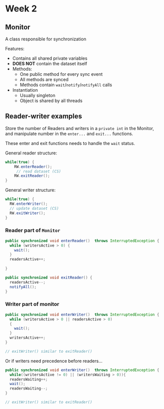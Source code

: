 # Week 2

## Monitor

A class responsible for synchronization

Features:
* Contains all shared private variables
* **DOES NOT** contain the dataset itself
* Methods:
  * One public method for every sync event
  * All methods are synced
  * Methods contain `wait`/`notify`/`notifyAll` calls
* Instantiation
  * Usually singleton
  * Object is shared by all threads

## Reader-writer examples

Store the number of Readers and writers in a `private int` in the Monitor, and manipulate number in the `enter...` and `exit...` functions.

These enter and exit functions needs to handle the `wait` status.


General reader structure:
~~~ java
while(true) { 
    RW.enterReader(); 
     // read dataset (CS) 
    RW.exitReader(); 
}
~~~

General writer structure:
~~~ java
while(true) { 
  RW.enterWriter(); 
  // update dataset (CS) 
  RW.exitWriter(); 
}
~~~

### Reader part of `Monitor`
~~~ java
public synchronized void enterReader()  throws InterruptedException { 
  while (writersActive > 0) {  
    wait();  
  } 
  readersActive++; 
            
} 

public synchronized void exitReader() { 
  readersActive--; 
  notifyAll(); 
}
~~~

### Writer part of monitor


~~~ java
public synchronized void enterWriter()  throws InterruptedException { 
  while (writersActive > 0 || readersActive > 0) 
  { 
    wait(); 
  } 
  writersActive++; 
}

// exitWriter() similar to exitReader()

~~~

Or if writers need precedence before readers...

~~~ java
public synchronized void enterWriter()  throws InterruptedException { 
  while((writersActive != 0) || (writersWaiting > 0)){ 
  readersWaiting++; 
  wait(); 
  readersWaiting--; 
}

// exitWriter() similar to exitReader()

~~~

